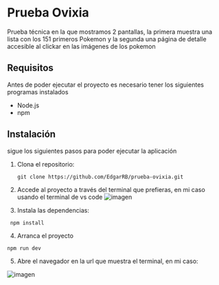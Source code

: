 # Prueba Ovixia

Prueba técnica en la que mostramos 2 pantallas, la primera muestra una lista con los 151 primeros Pokemon y la segunda
una página de detalle accesible al clickar en las imágenes de los pokemon

## Requisitos

Antes de poder ejecutar el proyecto es necesario tener los siguientes programas instalados

- Node.js 
- npm

## Instalación

sigue los siguientes pasos para poder ejecutar la aplicación

1. Clona el repositorio:

   ```
   git clone https://github.com/EdgarRB/prueba-ovixia.git
   ```

2. Accede al proyecto a través del terminal que prefieras, en mi caso usando el terminal de vs code
![imagen](https://github.com/EdgarRB/prueba-ovixia/assets/52667125/96dab512-c456-4dc6-95b6-034db541b371)

3. Instala las dependencias:

  ```
   npm install
  ```

4. Arranca el proyecto
  ```
  npm run dev
  ```
5. Abre el navegador en la url que muestra el terminal, en mi caso:

![imagen](https://github.com/EdgarRB/prueba-ovixia/assets/52667125/4b72d6c0-3e4a-4377-b8d9-b801c612b68d)


